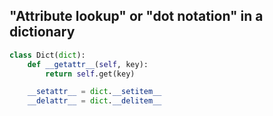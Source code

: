 ## "Attribute lookup" or "dot notation" in a dictionary

```py
class Dict(dict):
    def __getattr__(self, key):
        return self.get(key)

    __setattr__ = dict.__setitem__
    __delattr__ = dict.__delitem__
```
